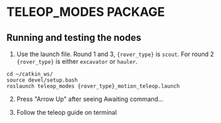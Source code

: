 # TELEOP_MODES PACKAGE

## Running and testing the nodes

1. Use the launch file. Round 1 and 3, `{rover_type}` is `scout`. For round 2 `{rover_type}` is either `excavator` or `hauler`.

```
cd ~/catkin_ws/
source devel/setup.bash
roslaunch teleop_modes {rover_type}_motion_teleop.launch
```

2. Press "Arrow Up" after seeing Awaiting command...

3. Follow the teleop guide on terminal
